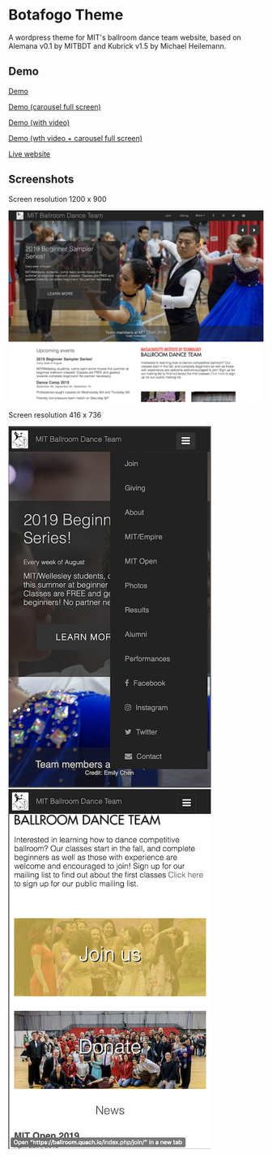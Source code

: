 # Botafogo Theme

A wordpress theme for MIT's ballroom dance team website, based on Alemana v0.1 by MITBDT and Kubrick v1.5 by Michael Heilemann.


## Demo

[Demo](http://ballroom.quach.io/)

[Demo (carousel full screen)](http://ballroom.quach.io/?full=1)

[Demo (with video)](http://ballroom.quach.io/?yt=1)

[Demo (wth video + carousel full screen)](http://ballroom.quach.io/?full=1&yt=1)

[Live website](http://ballroom.mit.edu/)

## Screenshots

Screen resolution 1200 x 900

![Screenshot](https://raw.githubusercontent.com/Varal7/botafogo/master/screenshot.png)

Screen resolution 416 x 736

![Responsive menu](https://raw.githubusercontent.com/Varal7/botafogo/master/responsive-menu.png) ![Responsive links](https://raw.githubusercontent.com/Varal7/botafogo/master/responsive-links.png)
